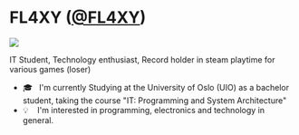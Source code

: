 # FL4XY ([@FL4XY](https://github.com/FL4XY))

<img src="https://personlig-bilskilt.storbukas.no/svart/FL4XY">


IT Student, Technology enthusiast, Record holder in steam playtime for various games (loser)

- 🎓 &nbsp;&nbsp;I'm currently Studying at the University of Oslo (UIO) as a bachelor student, taking the course "IT: Programming and System Architecture"
- 💡 &nbsp;&nbsp; I'm interested in programming, electronics and technology in general.

